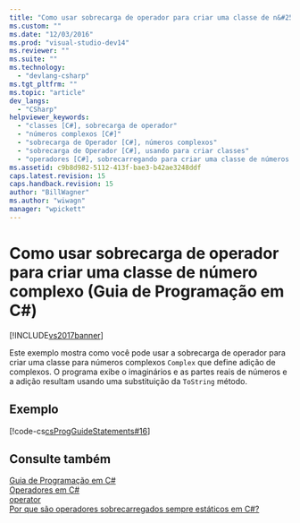 ```yaml
---
title: "Como usar sobrecarga de operador para criar uma classe de n&#250;mero complexo (Guia de Programa&#231;&#227;o em C#) | Microsoft Docs"
ms.custom: ""
ms.date: "12/03/2016"
ms.prod: "visual-studio-dev14"
ms.reviewer: ""
ms.suite: ""
ms.technology: 
  - "devlang-csharp"
ms.tgt_pltfrm: ""
ms.topic: "article"
dev_langs: 
  - "CSharp"
helpviewer_keywords: 
  - "classes [C#], sobrecarga de operador"
  - "números complexos [C#]"
  - "sobrecarga de Operador [C#], números complexos"
  - "sobrecarga de Operador [C#], usando para criar classes"
  - "operadores [C#], sobrecarregando para criar uma classe de números complexos"
ms.assetid: c9b8d982-5112-413f-bae3-b42ae3248ddf
caps.latest.revision: 15
caps.handback.revision: 15
author: "BillWagner"
ms.author: "wiwagn"
manager: "wpickett"
---
```

# Como usar sobrecarga de operador para criar uma classe de n&#250;mero complexo (Guia de Programa&#231;&#227;o em C#)
[!INCLUDE[vs2017banner](../../../csharp/includes/vs2017banner.md)]

Este exemplo mostra como você pode usar a sobrecarga de operador para criar uma classe para números complexos `Complex` que define adição de complexos.  O programa exibe o imaginários e as partes reais de números e a adição resultam usando uma substituição da `ToString` método.  
  
## Exemplo  
 [!code-cs[csProgGuideStatements#16](../../../csharp/programming-guide/classes-and-structs/codesnippet/CSharp/how-to-use-operator-overloading-to-create-a-complex-number-class_1.cs)]  
  
## Consulte também  
 [Guia de Programação em C\#](../../../csharp/programming-guide/index.md)   
 [Operadores em C\#](../../../csharp/language-reference/operators/index.md)   
 [operator](../../../csharp/language-reference/keywords/operator.md)   
 [Por que são operadores sobrecarregados sempre estáticos em C\#?](http://go.microsoft.com/fwlink/?LinkId=112383)